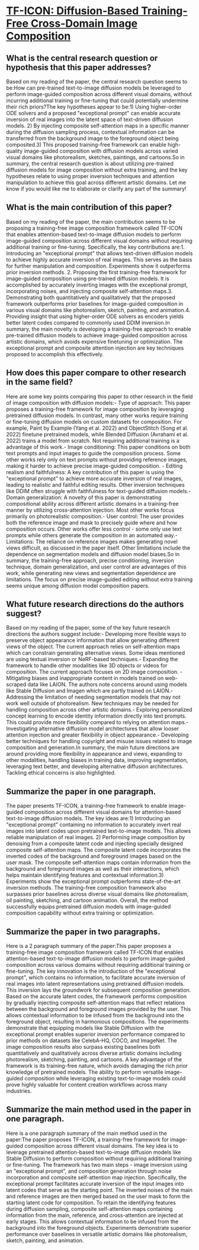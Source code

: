 # [TF-ICON: Diffusion-Based Training-Free Cross-Domain Image Composition](https://arxiv.org/abs/2307.12493)

## What is the central research question or hypothesis that this paper addresses?

Based on my reading of the paper, the central research question seems to be:How can pre-trained text-to-image diffusion models be leveraged to perform image-guided composition across different visual domains, without incurring additional training or fine-tuning that could potentially undermine their rich priors?The key hypotheses appear to be:1) Using higher-order ODE solvers and a proposed "exceptional prompt" can enable accurate inversion of real images into the latent space of text-driven diffusion models. 2) By injecting composite self-attention maps in a specific manner during the diffusion sampling process, contextual information can be transferred from the background image to the foreground object being composited.3) This proposed training-free framework can enable high-quality image-guided composition with diffusion models across varied visual domains like photorealism, sketches, paintings, and cartoons.So in summary, the central research question is about utilizing pre-trained diffusion models for image composition without extra training, and the key hypotheses relate to using proper inversion techniques and attention manipulation to achieve this goal across different artistic domains. Let me know if you would like me to elaborate or clarify any part of the summary!


## What is the main contribution of this paper?

Based on my reading of the paper, the main contribution seems to be proposing a training-free image composition framework called TF-ICON that enables attention-based text-to-image diffusion models to perform image-guided composition across different visual domains without requiring additional training or fine-tuning. Specifically, the key contributions are:1. Introducing an "exceptional prompt" that allows text-driven diffusion models to achieve highly accurate inversion of real images. This serves as the basis for further manipulation and composition. Experiments show it outperforms prior inversion methods. 2. Proposing the first training-free framework for image-guided composition using pre-trained diffusion models. It is accomplished by accurately inverting images with the exceptional prompt, incorporating noises, and injecting composite self-attention maps.3. Demonstrating both quantitatively and qualitatively that the proposed framework outperforms prior baselines for image-guided composition in various visual domains like photorealism, sketch, painting, and animation.4. Providing insight that using higher-order ODE solvers as encoders yields better latent codes compared to commonly used DDIM inversion.In summary, the main novelty is developing a training-free approach to enable pre-trained diffusion models to achieve image-guided composition across artistic domains, which avoids expensive finetuning or optimization. The exceptional prompt and composite attention injection are key techniques proposed to accomplish this effectively.


## How does this paper compare to other research in the same field?

Here are some key points comparing this paper to other research in the field of image composition with diffusion models:- Type of approach: This paper proposes a training-free framework for image composition by leveraging pretrained diffusion models. In contrast, many other works require training or fine-tuning diffusion models on custom datasets for composition. For example, Paint by Example (Yang et al. 2022) and ObjectStitch (Song et al. 2022) finetune pretrained models, while Blended Diffusion (Avrahami et al. 2022) trains a model from scratch. Not requiring additional training is a advantage of this work.- Image conditioning: This paper conditions on both text prompts and input images to guide the composition process. Some other works rely only on text prompts without providing reference images, making it harder to achieve precise image-guided composition. - Editing realism and faithfulness: A key contribution of this paper is using the "exceptional prompt" to achieve more accurate inversion of real images, leading to realistic and faithful editing results. Other inversion techniques like DDIM often struggle with faithfulness for text-guided diffusion models.- Domain generalization: A novelty of this paper is demonstrating compositional ability across different artistic domains in a training-free manner by utilizing cross-attention injection. Most other works focus primarily on photorealistic composition.- User control: The user provides both the reference image and mask to precisely guide where and how composition occurs. Other works offer less control - some only use text prompts while others generate the composition in an automated way.- Limitations: The reliance on reference images makes generating novel views difficult, as discussed in the paper itself. Other limitations include the dependence on segmentation models and diffusion model biases.So in summary, the training-free approach, precise conditioning, inversion technique, domain generalization, and user control are advantages of this work, while generating new views and segmentation dependence are limitations. The focus on precise image-guided editing without extra training seems unique among diffusion model composition papers.


## What future research directions do the authors suggest?

Based on my reading of the paper, some of the key future research directions the authors suggest include:- Developing more flexible ways to preserve object appearance information that allow generating different views of the object. The current approach relies on self-attention maps which can constrain generating alternative views. Some ideas mentioned are using textual inversion or NeRF-based techniques.- Expanding the framework to handle other modalities like 3D objects or videos for composition. The current approach focuses on 2D image composition. - Mitigating biases and inappropriate content in models trained on web-scraped data like LAION. The authors note concerns around using models like Stable Diffusion and Imagen which are partly trained on LAION.- Addressing the limitation of needing segmentation models that may not work well outside of photorealism. New techniques may be needed for handling composition across other artistic domains.- Exploring personalized concept learning to encode identity information directly into text prompts. This could provide more flexibility compared to relying on attention maps.- Investigating alternative diffusion model architectures that allow looser attention injection and greater flexibility in object appearance.- Developing better techniques for handling copyright and misuse issues related to image composition and generation.In summary, the main future directions are around providing more flexibility in appearance and views, expanding to other modalities, handling biases in training data, improving segmentation, leveraging text better, and developing alternative diffusion architectures. Tackling ethical concerns is also highlighted.


## Summarize the paper in one paragraph.

The paper presents TF-ICON, a training-free framework to enable image-guided composition across different visual domains for attention-based text-to-image diffusion models. The key ideas are:1) Introducing an "exceptional prompt" containing no information to accurately invert real images into latent codes upon pretrained text-to-image models. This allows reliable manipulation of real images. 2) Performing image composition by denoising from a composite latent code and injecting specially designed composite self-attention maps. The composite latent code incorporates the inverted codes of the background and foreground images based on the user mask. The composite self-attention maps contain information from the background and foreground images as well as their interactions, which helps maintain identifying features and contextual information.3) Experiments show the exceptional prompt outperforms state-of-the-art inversion methods. The training-free composition framework also surpasses prior baselines across diverse visual domains like photorealism, oil painting, sketching, and cartoon animation. Overall, the method successfully equips pretrained diffusion models with image-guided composition capability without extra training or optimization.


## Summarize the paper in two paragraphs.

Here is a 2 paragraph summary of the paper:This paper proposes a training-free image composition framework called TF-ICON that enables attention-based text-to-image diffusion models to perform image-guided composition across various domains without requiring additional training or fine-tuning. The key innovation is the introduction of the "exceptional prompt", which contains no information, to facilitate accurate inversion of real images into latent representations using pretrained diffusion models. This inversion lays the groundwork for subsequent composition generation. Based on the accurate latent codes, the framework performs composition by gradually injecting composite self-attention maps that reflect relations between the background and foreground images provided by the user. This allows contextual information to be infused from the background into the foreground object, resulting in harmonious compositions. The experiments demonstrate that equipping models like Stable Diffusion with the exceptional prompt enables superior inversion performance compared to prior methods on datasets like CelebA-HQ, COCO, and ImageNet. The image composition results also surpass existing baselines both quantitatively and qualitatively across diverse artistic domains including photorealism, sketching, painting, and cartoons. A key advantage of the framework is its training-free nature, which avoids damaging the rich prior knowledge of pretrained models. The ability to perform versatile image-guided composition while leveraging existing text-to-image models could prove highly valuable for content creation workflows across many industries.


## Summarize the main method used in the paper in one paragraph.

Here is a one paragraph summary of the main method used in the paper:The paper proposes TF-ICON, a training-free framework for image-guided composition across different visual domains. The key idea is to leverage pretrained attention-based text-to-image diffusion models like Stable Diffusion to perform composition without requiring additional training or fine-tuning. The framework has two main steps - image inversion using an "exceptional prompt", and composition generation through noise incorporation and composite self-attention map injection. Specifically, the exceptional prompt facilitates accurate inversion of the input images into latent codes that serve as the starting point. The inverted noises of the main and reference images are then merged based on the user mask to form the starting latent code for composition. To retain the identifying features during diffusion sampling, composite self-attention maps containing information from the main, reference, and cross-attention are injected at early stages. This allows contextual information to be infused from the background into the foreground objects. Experiments demonstrate superior performance over baselines in versatile artistic domains like photorealism, sketch, painting, and animation.
